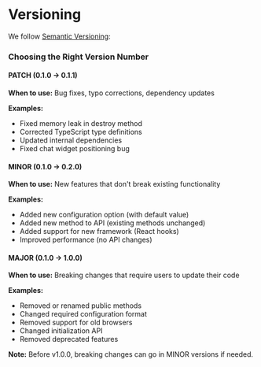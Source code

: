 # Versioning

We follow [Semantic Versioning](https://semver.org/):

### Choosing the Right Version Number

#### PATCH (0.1.0 → 0.1.1)

**When to use:** Bug fixes, typo corrections, dependency updates

**Examples:**

- Fixed memory leak in destroy method
- Corrected TypeScript type definitions
- Updated internal dependencies
- Fixed chat widget positioning bug

#### MINOR (0.1.0 → 0.2.0)

**When to use:** New features that don't break existing functionality

**Examples:**

- Added new configuration option (with default value)
- Added new method to API (existing methods unchanged)
- Added support for new framework (React hooks)
- Improved performance (no API changes)

#### MAJOR (0.1.0 → 1.0.0)

**When to use:** Breaking changes that require users to update their code

**Examples:**

- Removed or renamed public methods
- Changed required configuration format
- Removed support for old browsers
- Changed initialization API
- Removed deprecated features

**Note:** Before v1.0.0, breaking changes can go in MINOR versions if needed.

